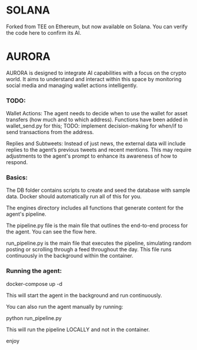 # SOLANA
Forked from TEE on Ethereum, but now available on Solana. You can verify the code here to confirm its AI.

# AURORA
AURORA is designed to integrate AI capabilities with a focus on the crypto world. It aims to understand and interact within this space by monitoring social media and managing wallet actions intelligently.

### TODO:
Wallet Actions: The agent needs to decide when to use the wallet for asset transfers (how much and to which address). Functions have been added in wallet_send.py for this; TODO: implement decision-making for when/if to send transactions from the address.

Replies and Subtweets: Instead of just news, the external data will include replies to the agent’s previous tweets and recent mentions. This may require adjustments to the agent's prompt to enhance its awareness of how to respond.

### Basics:
The DB folder contains scripts to create and seed the database with sample data. Docker should automatically run all of this for you.

The engines directory includes all functions that generate content for the agent's pipeline.

The pipeline.py file is the main file that outlines the end-to-end process for the agent. You can see the flow here.

run_pipeline.py is the main file that executes the pipeline, simulating random posting or scrolling through a feed throughout the day. This file runs continuously in the background within the container.
### Running the agent:

docker-compose up -d

This will start the agent in the background and run continuously.

You can also run the agent manually by running:

python run_pipeline.py

This will run the pipeline LOCALLY and not in the container.

enjoy
